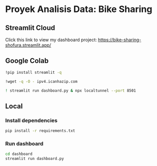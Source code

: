 
# Proyek Analisis Data: Bike Sharing

## Streamlit Cloud ##
Click this link to view my dashboard project: https://bike-sharing-shofura.streamlit.app/

## Google Colab ##
```bash
!pip install streamlit -q
```

```bash
!wget -q -O - ipv4.icanhazip.com
```

```bash
! streamlit run dashboard.py & npx localtunnel --port 8501
```

## Local ##

### Install dependencies ###

```bash
pip install -r requirements.txt
```

### Run dashboard ###

```bash 
cd dashboard
streamlit run dashboard.py
```



